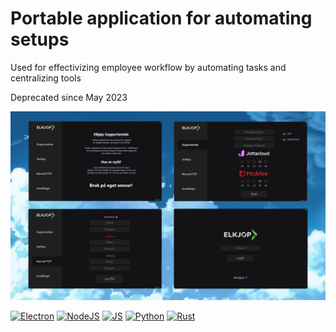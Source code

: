 # Portable application for automating setups

Used for effectivizing employee workflow by automating tasks and centralizing tools

Deprecated since May 2023

![alt text](./src/images/support.png)

[![Electron][Electron.js]][Electron-url]
[![NodeJS][NodeJS]][Nodejs-url]
[![JS][JavaScript]][JavaScript-url]
[![Python][Python]][Python-url]
[![Rust][Rust]][Rust-url]

[NodeJS]: https://img.shields.io/badge/node.js-6DA55F?style=for-the-badge&logo=node.js&logoColor=white
[Electron.js]: https://img.shields.io/badge/Electron-191970?style=for-the-badge&logo=Electron&logoColor=white
[Electron-url]: https://electronjs.org/
[Nodejs-url]: https://nodejs.org/en/
[JavaScript]: https://img.shields.io/badge/javascript-%23323330.svg?style=for-the-badge&logo=javascript&logoColor=%23F7DF1E
[JavaScript-url]: https://www.javascript.com/
[Python]: https://img.shields.io/badge/python-3670A0?style=for-the-badge&logo=python&logoColor=ffdd54
[Python-url]: https://www.python.org/
[Rust]: https://img.shields.io/badge/rust-%23000000.svg?style=for-the-badge&logo=rust&logoColor=white
[Rust-url]: https://www.rust-lang.org/
